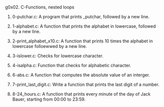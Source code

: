 g0x02. C-Functions, nested loops

1. 0-putchar.c: A program that prints _putchar, followed by a new line.
2. 1-alphabet.c: A function that prints the alphabet in lowercase, followed by a new line.
3. 2-print_alphabet_x10.c: A function that prints 10 times the alphabet in lowercase folloewwed by a new line.
4. 3-islower.c: Checks for lowercase character.
5. 4-isalpha.c: Function that checks for alphabetic character.
6. 6-abs.c: A function that computes the absolute value of an interger.
7. 7-print_last_digit.c: Write a function that prints the last digit of a number.

8. 8-24_hours.c: A function that prints every minute of the day of Jack Bauer, starting from 00:00 to 23:59.
